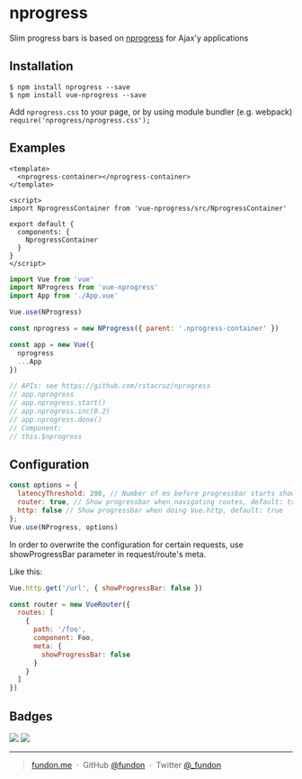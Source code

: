 # nprogress

Slim progress bars is based on [nprogress](https://github.com/rstacruz/nprogress) for Ajax'y applications


## Installation

```console
$ npm install nprogress --save
$ npm install vue-nprogress --save
```

Add `nprogress.css` to your page, or by using module bundler (e.g. webpack) 
`require('nprogress/nprogress.css');`


## Examples

```vue
<template>
  <nprogress-container></nprogress-container>
</template>

<script>
import NprogressContainer from 'vue-nprogress/src/NprogressContainer'

export default {
  components: {
    NprogressContainer
  }
}
</script>
```

```js
import Vue from 'vue'
import NProgress from 'vue-nprogress'
import App from './App.vue'

Vue.use(NProgress)

const nprogress = new NProgress({ parent: '.nprogress-container' })

const app = new Vue({
  nprogress
  ...App
})

// APIs: see https://github.com/rstacruz/nprogress
// app.nprogress
// app.nprogress.start()
// app.nprogress.inc(0.2)
// app.nprogress.done()
// Component:
// this.$nprogress
```


## Configuration

```js
const options = {
  latencyThreshold: 200, // Number of ms before progressbar starts showing, default: 100,
  router: true, // Show progressbar when navigating routes, default: true
  http: false // Show progressbar when doing Vue.http, default: true
};
Vue.use(NProgress, options)
```

In order to overwrite the configuration for certain requests, use showProgressBar parameter in request/route's meta.

Like this:

```js
Vue.http.get('/url', { showProgressBar: false })
```
```js
const router = new VueRouter({
  routes: [
    {
      path: '/foo',
      component: Foo,
      meta: {
        showProgressBar: false
      }
    }
  ]
})
```


## Badges

![](https://img.shields.io/badge/license-MIT-blue.svg)
![](https://img.shields.io/badge/status-stable-green.svg)

---

> [fundon.me](https://fundon.me) &nbsp;&middot;&nbsp;
> GitHub [@fundon](https://github.com/fundon) &nbsp;&middot;&nbsp;
> Twitter [@_fundon](https://twitter.com/_fundon)

